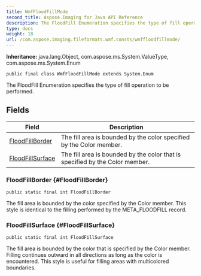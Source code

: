 ```yaml
---
title: WmfFloodFillMode
second_title: Aspose.Imaging for Java API Reference
description: The FloodFill Enumeration specifies the type of fill operation to be performed.
type: docs
weight: 18
url: /com.aspose.imaging.fileformats.wmf.consts/wmffloodfillmode/
---
```

**Inheritance:**
java.lang.Object, com.aspose.ms.System.ValueType, com.aspose.ms.System.Enum
```
public final class WmfFloodFillMode extends System.Enum
```

The FloodFill Enumeration specifies the type of fill operation to be performed.
## Fields

| Field | Description |
| --- | --- |
| [FloodFillBorder](#FloodFillBorder) | The fill area is bounded by the color specified by the Color member. |
| [FloodFillSurface](#FloodFillSurface) | The fill area is bounded by the color that is specified by the Color member. |
### FloodFillBorder {#FloodFillBorder}
```
public static final int FloodFillBorder
```


The fill area is bounded by the color specified by the Color member. This style is identical to the filling performed by the META\_FLOODFILL record.

### FloodFillSurface {#FloodFillSurface}
```
public static final int FloodFillSurface
```


The fill area is bounded by the color that is specified by the Color member. Filling continues outward in all directions as long as the color is encountered. This style is useful for filling areas with multicolored boundaries.

